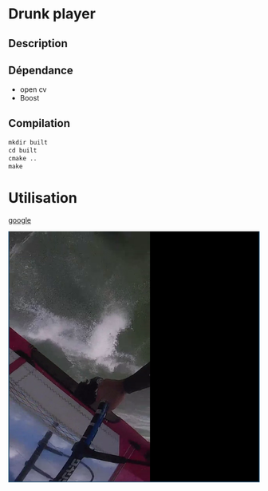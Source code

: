 # Drunk player
## Description
## Dépendance
   - open cv
   - Boost
## Compilation
    mkdir built
    cd built
    cmake ..
    make

# Utilisation

[google](http:://www.google.com)

![](drunk_player_gui.png)
